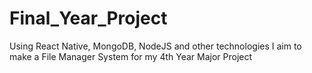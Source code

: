 # Final_Year_Project
Using React Native, MongoDB, NodeJS and other technologies I aim to make a File Manager System for my 4th Year Major Project
